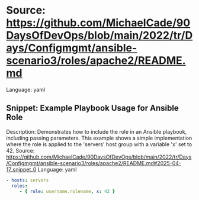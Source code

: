 # Source: https://github.com/MichaelCade/90DaysOfDevOps/blob/main/2022/tr/Days/Configmgmt/ansible-scenario3/roles/apache2/README.md
Language: yaml

## Snippet: Example Playbook Usage for Ansible Role
Description: Demonstrates how to include the role in an Ansible playbook, including passing parameters. This example shows a simple implementation where the role is applied to the 'servers' host group with a variable 'x' set to 42.
Source: https://github.com/MichaelCade/90DaysOfDevOps/blob/main/2022/tr/Days/Configmgmt/ansible-scenario3/roles/apache2/README.md#2025-04-17_snippet_0
Language: yaml

```yaml
- hosts: servers
  roles:
     - { role: username.rolename, x: 42 }
```